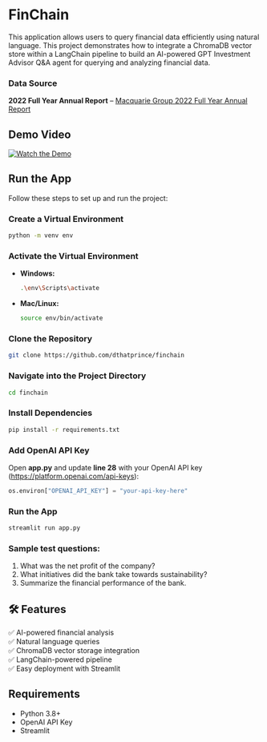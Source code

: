 # FinChain
This application allows users to query financial data efficiently using natural language. This project demonstrates how to integrate a ChromaDB vector store within a LangChain pipeline to build an AI-powered GPT Investment Advisor Q&amp;A agent for querying and analyzing financial data.

### Data Source
**2022 Full Year Annual Report** – [Macquarie Group 2022 Full Year Annual Report](https://www.macquarie.com/au/en/investors/reports/full-year-2022.html)


## Demo Video
[![Watch the Demo](https://img.youtube.com/vi/DGCTQqQOdMA/0.jpg)](https://youtu.be/DGCTQqQOdMA)


## Run the App

Follow these steps to set up and run the project:

### Create a Virtual Environment  
```bash
python -m venv env
```

### Activate the Virtual Environment  
- **Windows:**  
  ```bash
  .\env\Scripts\activate
  ```
- **Mac/Linux:**  
  ```bash
  source env/bin/activate
  ```

### Clone the Repository  
```bash
git clone https://github.com/dthatprince/finchain
```

### Navigate into the Project Directory  
```bash
cd finchain
```

### Install Dependencies  
```bash
pip install -r requirements.txt
```

### Add OpenAI API Key  
Open **app.py** and update **line 28** with your OpenAI API key (https://platform.openai.com/api-keys):  
```python
os.environ["OPENAI_API_KEY"] = "your-api-key-here"
```


### Run the App  
```bash
streamlit run app.py
```

### Sample test questions:
1. What was the net profit of the company?
2. What initiatives did the bank take towards sustainability?
3. Summarize the financial performance of the bank.


## 🛠️ Features
✅ AI-powered financial analysis  
✅ Natural language queries  
✅ ChromaDB vector storage integration  
✅ LangChain-powered pipeline  
✅ Easy deployment with Streamlit  

## Requirements
- Python 3.8+
- OpenAI API Key
- Streamlit


